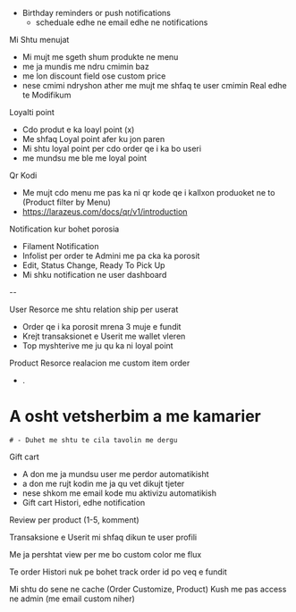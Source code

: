 
- Birthday reminders or push notifications
 	- scheduale edhe ne email edhe ne notifications

Mi Shtu menujat
 - Mi mujt me sgeth shum produkte ne menu
  - me ja mundis me ndru cmimin baz
  - me lon discount field ose custom price
  - nese cmimi ndryshon ather me mujt me shfaq te user cmimin Real edhe te Modifikum

Loyalti point
 - Cdo produt e ka loayl point (x)
 - Me shfaq Loyal point afer ku jon paren
 - Mi shtu loyal point per cdo order qe i ka bo useri
 - me mundsu me ble me loyal point

Qr Kodi
 - Me mujt cdo menu me pas ka ni qr kode qe i kallxon produoket ne to (Product filter by Menu)
 - <https://larazeus.com/docs/qr/v1/introduction>

Notification kur bohet porosia
 - Filament Notification
 - Infolist per order te Admini me pa cka ka porosit
  - Edit, Status Change, Ready To Pick Up
  - Mi shku notification ne user dashboard

--

User Resorce me shtu relation ship per userat
 - Order qe i ka porosit mrena 3 muje e fundit
 - Krejt transaksionet e Userit me wallet vleren
 - Top myshterive me ju qu ka ni loyal point  

Product Resorce realacion me custom item order
 - .

# A osht vetsherbim a me kamarier

	# - Duhet me shtu te cila tavolin me dergu
 
 
Gift cart
 - A don me ja mundsu user me perdor automatikisht
 - a don me rujt kodin me ja qu vet dikujt tjeter
 - nese shkom me email kode mu aktivizu automatikish
 - Gift cart Histori, edhe notification

Review per product (1-5, komment)

Transaksione e Userit mi shfaq dikun te user profili

Me ja pershtat view per me bo custom color me flux

Te order Histori nuk pe bohet track order id po veq e fundit

Mi shtu do sene ne cache (Order Customize, Product)
Kush me pas access ne admin (me email custom niher)
